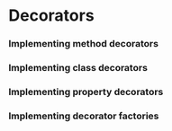 # Decorators

### Implementing method decorators

### Implementing class decorators

### Implementing property decorators

### Implementing decorator factories